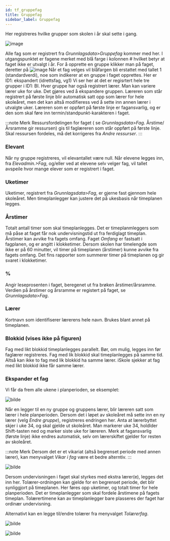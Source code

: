 ```yaml
---
id: tf_gruppefag
title: Gruppefag
sidebar_label: Gruppefag
---
```


Her registreres hvilke grupper som skolen i år skal sette i gang. 

![image](https://github.com/BarmanHanssen/iskole/assets/80097133/3cb02c74-b401-4917-838a-df6f115ffb52)

 
Alle fag som er registrert fra _Grunnlagsdata>Gruppefag_ kommer med her. 
I utgangspunktet er fagene merket med blå farge i kolonnen # hvilket betyr at faget ikke er utvalgt i år. For å opprette en gruppe klikker man på faget, deretter på ![image](https://github.com/BarmanHanssen/iskole/assets/80097133/e6ed7e2b-11a6-4cc0-80a8-dc60d13077ec)
Når et fag velges vil blåfargen bli erstattet med tallet 1 (standardverdi), noe som indikerer at en gruppe i faget opprettes. 
Her er ID1: ekspandert (idrettsfag, vg1)
Vi ser her at det er regisrtert hele tre grupper i ID1: BI. Hver gruppe har også registrert lærer. Man kan variere lærer uke for uke. Det gjøres ved å ekspandere gruppen. Læreren som står registrert på første linje blir automatisk satt opp som lærer for hele skoleåret, men det kan altså modifieress ved å sette inn annen lærer i utvalgte uker. Læreren som er oppført på første linje er fagansvarlig, og er den som skal føre inn termin/standpunkt-karakteren i faget.

:::note Merk 
Ressursfordelingen for faget ( se _Grunnlagsdata>Fag_. Årstime/Årsramme gir ressursen) gis til faglæreren som står oppført på første linje. Skal ressursen fordeles, må det korrigeres fra _Andre ressurser_. 
:::

### Elevant
Når ny gruppe registreres, vil  elevantallet  være null. Når elevene legges inn, fra _Elevadmin.>Fag_, og/eller ved at elevene selv velger fag, vil tallet avspeile hvor mange elever som er registrert i faget.

### Uketimer
Uketimer, registrert fra _Grunnlagsdata>Fag_, er gjerne fast gjennom hele skoleåret. Men timeplanlegger kan justere det på ukesbasis når timeplanen legges.

### Årstimer
Totalt antall timer som skal timeplanlegges. Det er timeplanmleggers som må påse at faget får nok undervisningstid ut fra ferdiglagt timeplan. Årstimer kan avvike fra fagets omfang. Faget _Omfang_ er fastsatt i fagplanen, og er angitt i klokketimer. Dersom skolen har timelengde som ikke er på 60 minutter, vil timer på timeplanen (årstimer) kunne avvike fra fagets omfang. Det fins rapporter som summerer timer på timeplanen og gir svaret i klokketimer. 

### %
Angir leseprosenten i faget, beregenet ut fra brøken årstimer/årsramme. Verdien på årstimer og årsramme er registert på faget, se _Grunnlagsdata>Fag_.

### Lærer
Kortnavn som identifiserer lærerens hele navn. Brukes blant annet på timeplanen.

### Blokkid (vises ikke på figuren)
Fag med likt blokkid timeplanlegges parallelt. Bør, om mulig, legges inn før faglærer registreres.
Fag med lik blokkid skal timeplanlegges på samme tid. Altså kan ikke to fag med lik blokkid ha samme lærer. iSkole sjekker at fag med likt blokkid ikke får samme lærer.


### Ekspander et fag

Vi får da frem alle ukene i planperioden, se eksemplet:

![bilde](https://user-images.githubusercontent.com/80097133/146524656-64eb5121-788b-4d1a-916b-7f502f94f63a.png)

Når en legger til en ny gruppe og gruppens lærer, blir læreren satt som lærer i hele planperioden. Dersom det i løpet av skoleåret må sette inn en ny lærer (velg _Endre gruppe_), registreres endringen her. Anta at lærerbyttet skjer i uke 34, og skal gjelde ut skoleåret. Man markerer uke 34, holdlder Shift-tasten ned  og marker siste uke for læreren. Merk at fagansvarlig (første linje) ikke endres automatisk, selv om lærerskiftet gjelder for resten av skoleåret.

:::note Merk
Dersom det er et vikariat (altså begrenset periode med annen lærer), kan menyvalget _Vikar i fag_ være et bedre alterntiv.
:::

![bilde](https://user-images.githubusercontent.com/80097133/195068769-d4313ffe-b00b-47eb-8992-c21182c4d81a.png)

Dersom undervisningen i faget skal styrkes med ekstra lærer(e), legges det inn her. Tolærer-ordningen kan gjelde for en begrenset periode, det blir synliggjort på timeplanen. Her føres opp uketimer, og totalt timer for hele planperioden. Det er timeplanlegger som skal fordele årstimene på fagets timeplan. Tolærertimene kan av timeplanlegger bare plasseres der faget har ordinær undervisning.

Alternativt kan en legge til/endre tolærer fra menyvalget _Tolærerfag_.

![bilde](https://user-images.githubusercontent.com/80097133/146531536-c97961e5-415e-45dd-9727-5373c4f01c46.png)

![bilde](https://user-images.githubusercontent.com/80097133/146365313-b46949b5-61f8-4b6a-aa46-de3c23f80f12.png)






